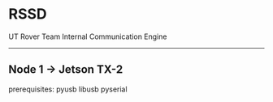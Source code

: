 # RSSD
UT Rover Team Internal Communication Engine
_________________________________________________
## Node 1 -> Jetson TX-2

prerequisites:
pyusb
libusb
pyserial
